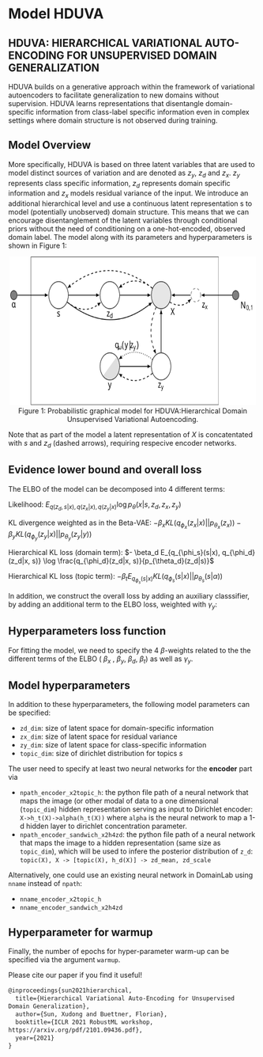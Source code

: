 # Model HDUVA
## HDUVA: HIERARCHICAL VARIATIONAL AUTO-ENCODING FOR UNSUPERVISED DOMAIN GENERALIZATION

HDUVA builds on a generative approach within the framework of variational autoencoders to facilitate generalization to new domains without supervision. HDUVA learns representations that disentangle domain-specific information from class-label specific information even in complex settings where domain structure is not observed during training. 

## Model Overview
More specifically, HDUVA is based on three latent variables that are used to model distinct sources of variation and are denoted as $z_y$, $z_d$ and $z_x$. $z_y$ represents class specific information, $z_d$ represents domain specific information and $z_x$ models residual variance of the input. We introduce an additional hierarchical level and use a continuous latent representation s to model (potentially unobserved) domain structure. This means that we can encourage disentanglement of the latent variables through conditional priors without the need of conditioning on a one-hot-encoded, observed domain label. The model along with its parameters and hyperparameters is shown in Figure 1: 

<div style="align: center; text-align:center;">
 <img src="figs/tikz_hduva.svg" alt="PGM for HDUVA" style="height: 300px; width:500px;"/> 
 <div class="caption">Figure 1: Probabilistic graphical model for HDUVA:Hierarchical Domain Unsupervised Variational Autoencoding. </div>
</div>



Note that as part of the model a latent representation of $X$ is concatentated with $s$ and $z_d$ (dashed arrows), requiring respecive encoder networks.

## Evidence lower bound and overall loss
The ELBO of the model can be decomposed into 4 different terms: 

Likelihood: $E_{q(z_d, s|x), q(z_x|x), q(z_y|x)}\log p_{\theta}(x|s, z_d, z_x, z_y)$ 

KL divergence weighted as in the Beta-VAE: $-\beta_x KL(q_{\phi_x}(z_x|x)||p_{\theta_x}(z_x)) - \beta_y KL(q_{\phi_y}(z_y|x)||p_{\theta_y}(z_y|y))$ 

Hierarchical KL loss (domain term): $- \beta_d E_{q_{\phi_s}(s|x), q_{\phi_d}(z_d|x, s)} \log \frac{q_{\phi_d}(z_d|x, s)}{p_{\theta_d}(z_d|s)}$

Hierarchical KL loss  (topic term): $-\beta_t E_{q_{\phi_s}(s|x)}KL(q_{\phi_s}(s|x)||p_{\theta_s}(s|\alpha))$

In addition, we construct the overall loss by adding an auxiliary classsifier, by adding an additional term to the ELBO loss, weighted with $\gamma_y$:


## Hyperparameters loss function
For fitting the model, we need to specify the 4 $\beta$-weights related to the the different terms of the ELBO ( $\beta_x$ , $\beta_y$, $\beta_d$, $\beta_t$)  as well as $\gamma_y$. 

## Model hyperparameters
In addition to these hyperparameters, the following model parameters can be specified: 

-   `zd_dim`: size of latent space for domain-specific information
-   `zx_dim`: size of latent space for residual variance
-   `zy_dim`: size of latent space for class-specific information
-   `topic_dim`: size of dirichlet distribution for topics $s$

The user need to specify at least two neural networks for the **encoder** part via 

- `npath_encoder_x2topic_h`:  the python file path of a neural network that maps the image (or other
modal of data to a one dimensional (`topic_dim`) hidden representation serving as input to Dirichlet encoder: `X->h_t(X)->alpha(h_t(X))` where `alpha` is the neural network to map a 1-d hidden layer to dirichlet concentration parameter.
- `npath_encoder_sandwich_x2h4zd`: the python file path of a neural network that maps the
image to a hidden representation (same size as `topic_dim`), which will be used to infere the posterior distribution of `z_d`: `topic(X), X -> [topic(X), h_d(X)] -> zd_mean, zd_scale`

Alternatively, one could use an existing neural network in DomainLab using `nname` instead of `npath`:
-   `nname_encoder_x2topic_h`
-   `nname_encoder_sandwich_x2h4zd`


## Hyperparameter for warmup
Finally, the number of epochs for hyper-parameter warm-up can be specified via the argument `warmup`.

Please cite our paper if you find it useful!
```text
@inproceedings{sun2021hierarchical,
  title={Hierarchical Variational Auto-Encoding for Unsupervised Domain Generalization},
  author={Sun, Xudong and Buettner, Florian},
  booktitle={ICLR 2021 RobustML workshop, https://arxiv.org/pdf/2101.09436.pdf},
  year={2021}
}
```
